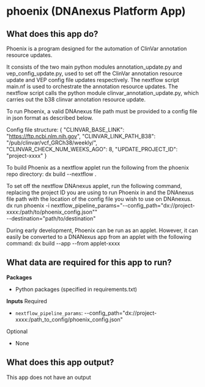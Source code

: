 <!-- dx-header -->

# phoenix (DNAnexus Platform App)

## What does this app do?

Phoenix is a program designed for the automation of ClinVar annotation resource updates.

It consists of the two main python modules annotation_update.py and vep_config_update.py, used to set off the ClinVar annotation resource update and VEP config file updates respectively.
The nextflow script main.nf is used to orchestrate the annotation resource updates.
The nextflow script calls the python module clinvar_annotation_update.py, which carries out the b38 clinvar annotation resource update.

To run Phoenix, a valid DNAnexus file path must be provided to a config file in json format as described below.

Config file structure:
{
    "CLINVAR_BASE_LINK": "https://ftp.ncbi.nlm.nih.gov",
    "CLINVAR_LINK_PATH_B38": "/pub/clinvar/vcf_GRCh38/weekly/",
    "CLINVAR_CHECK_NUM_WEEKS_AGO": 8,
    "UPDATE_PROJECT_ID": "project-xxxx"
}

To build Phoenix as a nextflow applet run the following from the phoenix repo directory:
dx build --nextflow .

To set off the nextflow DNAnexus applet, run the following command, replacing the project ID you are using to run Phoenix in and the DNAnexus file path with the location of the config file you wish to use on DNAnexus.
dx run phoenix -i nextflow_pipeline_params="--config_path="dx://project-xxxx:/path/to/phoenix_config.json"" \
--destination="path/to/destination"

During early development, Phoenix can be run as an applet. However, it can easily be converted to a DNANexus app from an applet with the following command:
dx build --app --from applet-xxxx


## What data are required for this app to run?

**Packages**
* Python packages (specified in requirements.txt)

**Inputs**
Required
* `nextflow_pipeline_params`: --config_path="dx://project-xxxx:/path_to_config/phoenix_config.json"

Optional
* None

## What does this app output?

This app does not have an output


